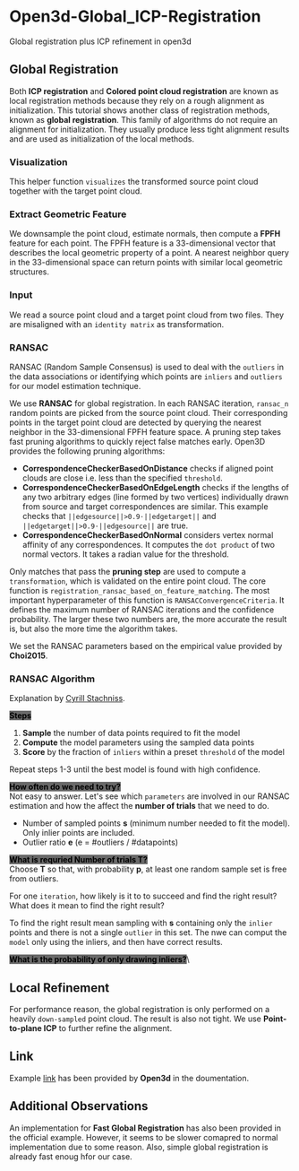 # Open3d-Global_ICP-Registration
Global registration plus ICP refinement in open3d

## Global Registration
Both **ICP registration** and **Colored point cloud registration** are known as local registration methods because they rely on a rough alignment as initialization. This tutorial shows another class of registration methods, known as **global registration**. This family of algorithms do not require an alignment for initialization. They usually produce less tight alignment results and are used as initialization of the local methods.

### Visualization
This helper function `visualizes` the transformed source point cloud together with the target point cloud.

### Extract Geometric Feature
We downsample the point cloud, estimate normals, then compute a **FPFH** feature for each point. The FPFH feature is a 33-dimensional vector that describes the local geometric property of a point. A nearest neighbor query in the 33-dimensional space can return points with similar local geometric structures.

### Input
We read a source point cloud and a target point cloud from two files. They are misaligned with an `identity matrix` as transformation.

### RANSAC
RANSAC (Random Sample Consensus) is used to deal with the `outliers` in the data associations or identifying which points are `inliers` and `outliers` for our model estimation technique.

We use **RANSAC** for global registration. In each RANSAC iteration, `ransac_n` random points are picked from the source point cloud. Their corresponding points in the target point cloud are detected by querying the nearest neighbor in the 33-dimensional FPFH feature space. A pruning step takes fast pruning algorithms to quickly reject false matches early. Open3D provides the following pruning algorithms:

* **CorrespondenceCheckerBasedOnDistance** checks if aligned point clouds are close i.e. less than the specified `threshold`.
* **CorrespondenceCheckerBasedOnEdgeLength** checks if the lengths of any two arbitrary edges (line formed by two vertices) individually drawn from source and target correspondences are similar. This example checks that `||edgesource||>0.9⋅||edgetarget||` and `||edgetarget||>0.9⋅||edgesource||` are true.
* **CorrespondenceCheckerBasedOnNormal** considers vertex normal affinity of any correspondences. It computes the `dot product` of two normal vectors. It takes a radian value for the threshold.

Only matches that pass the **pruning step** are used to compute a `transformation`, which is validated on the entire point cloud. The core function is `registration_ransac_based_on_feature_matching`. The most important hyperparameter of this function is `RANSACConvergenceCriteria`. It defines the maximum number of RANSAC iterations and the confidence probability. The larger these two numbers are, the more accurate the result is, but also the more time the algorithm takes.

We set the RANSAC parameters based on the empirical value provided by **Choi2015**.

### RANSAC Algorithm
Explanation by [Cyrill Stachniss](https://www.youtube.com/watch?v=Cu1f6vpEilg&t=251s).

<mark style="background-color: DimGray">**Steps**</mark>
1. **Sample** the number of data points required to fit the model
2. **Compute** the model parameters using the sampled data points
3. **Score** by the fraction of `inliers` within a preset `threshold` of the model

Repeat steps 1-3 until the best model is found with high confidence.

<mark style="background-color: DimGray">**How often do we need to try?**</mark>\
Not easy to answer. Let's see which `parameters` are involved in our RANSAC estimation and how the affect the **number of trials** that we need to do.

* Number of sampled points **s** (minimum number needed to fit the model). Only inlier points are included.
* Outlier ratio **e** (e = #outliers / #datapoints)

<mark style="background-color: DimGray">**What is requried Number of trials T?**</mark>\
Choose **T** so that, with probability **p**, at least one random sample set is free 
from outliers.

For one `iteration`, how likely is it to to succeed and find the right result? What does it mean to find the right result?

To find the right result mean sampling with **s** containing only the `inlier` points and there is not a single `outlier` in this set. The nwe can comput the `model` only using the inliers, and then have correct results.
 
<mark style="background-color: DimGray">**What is the probability of only drawing inliers?**</mark>\



## Local Refinement
For performance reason, the global registration is only performed on a heavily `down-sampled` point cloud. The result is also not tight. We use **Point-to-plane ICP** to further refine the alignment.

## Link
Example [link](http://www.open3d.org/docs/0.12.0/tutorial/pipelines/global_registration.html) has been provided by **Open3d** in the doumentation.

## Additional Observations
An implementation for **Fast Global Registration** has also been provided in the official example. However, it seems to be slower comapred to normal implementation due to some reason. Also, simple global registration is already fast enoug hfor our case.
